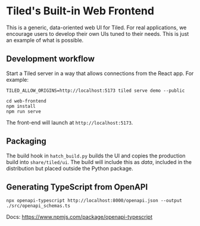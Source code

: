 # Tiled's Built-in Web Frontend

This is a generic, data-oriented web UI for Tiled. For real applications, we
encourage users to develop their own UIs tuned to their needs. This is just an
example of what is possible.

## Development workflow

Start a Tiled server in a way that allows connections from the React app. For example:

```
TILED_ALLOW_ORIGINS=http://localhost:5173 tiled serve demo --public
```

```
cd web-frontend
npm install
npm run serve
```

The front-end will launch at `http://localhost:5173`.

## Packaging

The build hook in `hatch_build.py` builds the UI and copies the production
build into `share/tiled/ui`. The build will include this as _data_, included in
the distribution but placed outside the Python package.

## Generating TypeScript from OpenAPI

```
npx openapi-typescript http://localhost:8000/openapi.json --output ./src/openapi_schemas.ts
```

Docs: https://www.npmjs.com/package/openapi-typescript
